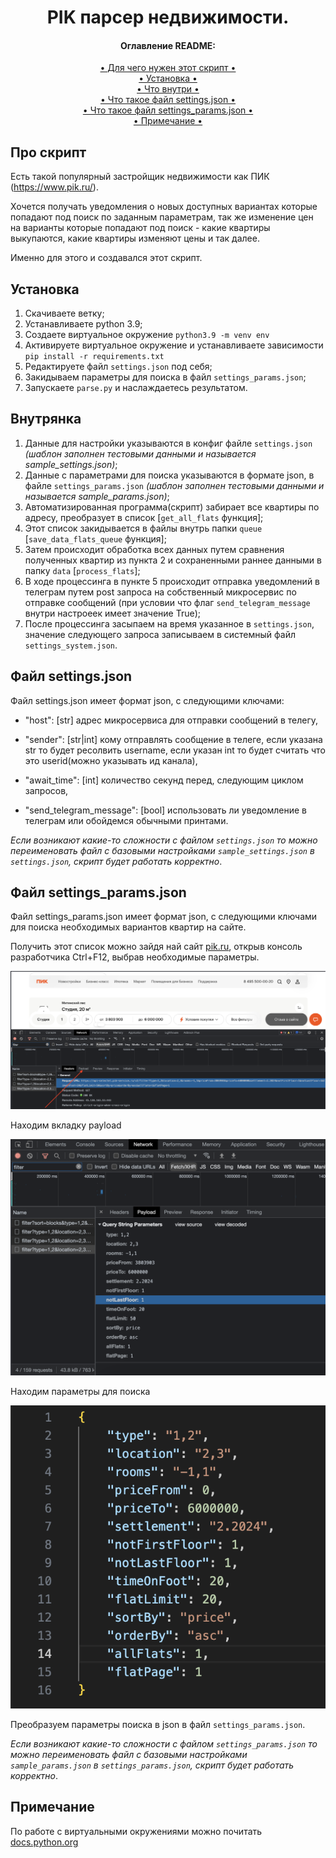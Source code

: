 <h1 align="center">
  PIK парсер недвижимости.
</h1>


<h4 align="center">Оглавление README:</h4>
<div align="center">
    <a href="#про-скрипт"> • Для чего нужен этот скрипт • </a><br>
    <a href="#установка"> • Установка • </a><br>
    <a href="#внутрянка"> • Что внутри • </a><br>
    <a href="#файл-settingsjson"> • Что такое файл settings.json • </a><br>
    <a href="#файл-settings_paramsjson"> • Что такое файл settings_params.json • </a><br>
    <a href="#примечание"> • Примечание • </a>
</div>


## Про скрипт
Есть такой популярный застройщик недвижимости как ПИК (https://www.pik.ru/).

Хочется получать уведомления о новых доступных вариантах которые попадают под поиск по заданным параметрам, так же изменение цен на варианты которые попадают под поиск - какие квартиры выкупаются, какие квартиры изменяют цены и так далее.

Именно для этого и создавался этот скрипт.


## Установка
1. Скачиваете ветку;
2. Устанавливаете python 3.9;
3. Создаете виртуальное окружение `python3.9 -m venv env`
4. Активируете виртуальное окружение и устанавливаете зависимости `pip install -r requirements.txt`
5. Редактируете файл `settings.json` под себя;
6. Закидываем параметры для поиска в файл `settings_params.json`;
7. Запускаете `parse.py` и наслаждаетесь результатом.


## Внутрянка
1. Данные для настройки указываются в конфиг файле `settings.json` *(шаблон заполнен тестовыми данными и называется sample_settings.json)*;
2. Данные с параметрами для поиска указываются в формате json, в файле `settings_params.json` *(шаблон заполнен тестовыми данными и называется sample_params.json)*;
2. Автоматизированная программа(скрипт) забирает все квартиры по адресу, преобразует в список [`get_all_flats` функция];
3. Этот список закидывается в файлы внутрь папки `queue` [`save_data_flats_queue` функция];
4. Затем происходит обработка всех данных путем сравнения полученных квартир из пункта 2 и сохраненными раннее данными в папку `data` [`process_flats`];
5. В ходе процессинга в пункте 5 происходит отправка уведомлений в телеграм путем post запроса на собственный микросервис по отправке сообщений (при условии что флаг `send_telegram_message` внутри настроеек имеет значение True);
6. После процессинга засыпаем на время указанное в `settings.json`, значение следующего запроса записываем в системный файл `settings_system.json`.


## Файл settings.json
Файл settings.json имеет формат json, с следующими ключами:

* "host": [str] адрес микросервиса для отправки сообщений в телегу,

* "sender": [str|int] кому отправлять сообщение в телеге, если указана str то будет ресолвить username, если указан int то будет считать что это userid(можно указывать ид канала),

* "await_time": [int] количество секунд перед, следующим циклом запросов,

* "send_telegram_message": [bool] использовать ли уведомление в телеграм или обойдемся обычными принтами.

*Если возникают какие-то сложности с файлом `settings.json` то можно переименовать файл с базовыми настройками `sample_settings.json` в `settings.json`, скрипт будет работать корректно*.


## Файл settings_params.json
Файл settings_params.json имеет формат json, с следующими ключами для поиска необходимых вариантов квартир на сайте.

Получить этот список можно зайдя най сайт <a href="https://pik.ru">pik.ru</a>, открыв консоль разработчика Ctrl+F12, выбрав необходимые параметры.

![Находим вкладку payload](/images/params1.png)

Находим вкладку payload

![Находим параметры для поиска](/images/params2.png)

Находим параметры для поиска

![Преобразуем параметры поиска в json в файл](/images/params3.png)

Преобразуем параметры поиска в json в файл `settings_params.json`.

*Если возникают какие-то сложности с файлом `settings_params.json` то можно переименовать файл с базовыми настройками `sample_params.json` в `settings_params.json`, скрипт будет работать корректно*.


## Примечание
По работе с виртуальными окружениями можно почитать <a href="https://docs.python.org/3/library/venv.html#how-venvs-work"> docs.python.org</a>